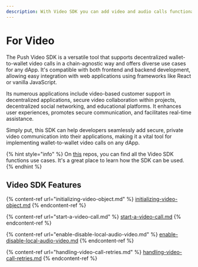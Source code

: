 ```yaml
---
description: With Video SDK you can add video and audio calls functionality to your dapp
---
```


# For Video

The Push Video SDK is a versatile tool that supports decentralized wallet-to-wallet video calls in a chain-agnostic way and offers diverse use cases for any dApp. It's compatible with both frontend and backend development, allowing easy integration with web applications using frameworks like React or vanilla JavaScript.&#x20;

Its numerous applications include video-based customer support in decentralized applications, secure video collaboration within projects, decentralized social networking, and educational platforms. It enhances user experiences, promotes secure communication, and facilitates real-time assistance.&#x20;

Simply put, this SDK can help developers seamlessly add secure, private video communication into their applications, making it a vital tool for implementing wallet-to-wallet video calls on any dApp.

{% hint style="info" %}
On [this](https://github.com/ethereum-push-notification-service/push-for-hackers/tree/main/sdk-functionality) repos, you can find all the Video SDK functions use cases. It's a great place to learn how the SDK can be used.
{% endhint %}

## Video SDK Features

{% content-ref url="initializing-video-object.md" %}
[initializing-video-object.md](initializing-video-object.md)
{% endcontent-ref %}

{% content-ref url="start-a-video-call.md" %}
[start-a-video-call.md](start-a-video-call.md)
{% endcontent-ref %}

{% content-ref url="enable-disable-local-audio-video.md" %}
[enable-disable-local-audio-video.md](enable-disable-local-audio-video.md)
{% endcontent-ref %}

{% content-ref url="handling-video-call-retries.md" %}
[handling-video-call-retries.md](handling-video-call-retries.md)
{% endcontent-ref %}
